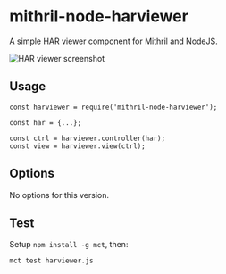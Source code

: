 mithril-node-harviewer
=======================

A simple HAR viewer component for Mithril and NodeJS.

![HAR viewer screenshot](screenshot.png)

Usage
-----

    const harviewer = require('mithril-node-harviewer');

    const har = {...};

    const ctrl = harviewer.controller(har);
    const view = harviewer.view(ctrl);


Options
-------
No options for this version.


Test
----

Setup `npm install -g mct`, then:

    mct test harviewer.js